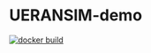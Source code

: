 # UERANSIM-demo

[![docker build](https://github.com/ShubhamTatvamasi/UERANSIM-demo/actions/workflows/docker-build.yml/badge.svg)](https://github.com/ShubhamTatvamasi/UERANSIM-demo/actions/workflows/docker-build.yml)
